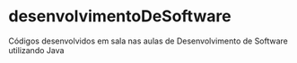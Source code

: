 # desenvolvimentoDeSoftware
Códigos desenvolvidos em sala nas aulas de Desenvolvimento de Software utilizando Java
